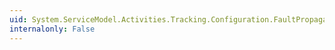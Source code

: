 ```yaml
---
uid: System.ServiceModel.Activities.Tracking.Configuration.FaultPropagationQueryElement.#ctor
internalonly: False
---
```

